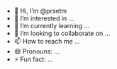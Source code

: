 - 👋 Hi, I’m @prsetm
- 👀 I’m interested in ...
- 🌱 I’m currently learning ...
- 💞️ I’m looking to collaborate on ...
- 📫 How to reach me ...
- 😄 Pronouns: ...
- ⚡ Fun fact: ...

<!---
prsetm/prsetm is a ✨ special ✨ repository because its `README.md` (this file) appears on your GitHub profile.
You can click the Preview link to take a look at your changes.
--->
